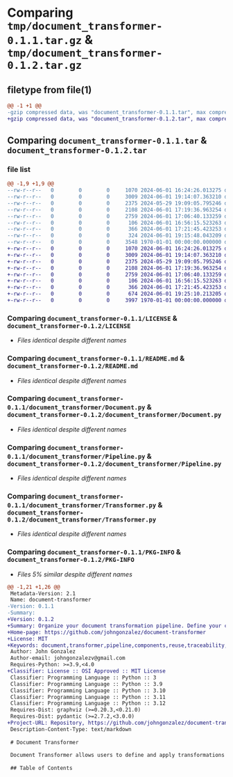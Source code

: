 # Comparing `tmp/document_transformer-0.1.1.tar.gz` & `tmp/document_transformer-0.1.2.tar.gz`

## filetype from file(1)

```diff
@@ -1 +1 @@
-gzip compressed data, was "document_transformer-0.1.1.tar", max compression
+gzip compressed data, was "document_transformer-0.1.2.tar", max compression
```

## Comparing `document_transformer-0.1.1.tar` & `document_transformer-0.1.2.tar`

### file list

```diff
@@ -1,9 +1,9 @@
--rw-r--r--   0        0        0     1070 2024-06-01 16:24:26.013275 document_transformer-0.1.1/LICENSE
--rw-r--r--   0        0        0     3009 2024-06-01 19:14:07.363210 document_transformer-0.1.1/README.md
--rw-r--r--   0        0        0     2375 2024-05-29 19:09:05.795246 document_transformer-0.1.1/document_transformer/Document.py
--rw-r--r--   0        0        0     2108 2024-06-01 17:19:36.963254 document_transformer-0.1.1/document_transformer/Pipeline.py
--rw-r--r--   0        0        0     2759 2024-06-01 17:06:40.133259 document_transformer-0.1.1/document_transformer/Transformer.py
--rw-r--r--   0        0        0      106 2024-06-01 16:56:15.523263 document_transformer-0.1.1/document_transformer/__init__.py
--rw-r--r--   0        0        0      366 2024-06-01 17:21:45.423253 document_transformer-0.1.1/document_transformer/utils.py
--rw-r--r--   0        0        0      324 2024-06-01 19:15:48.043209 document_transformer-0.1.1/pyproject.toml
--rw-r--r--   0        0        0     3548 1970-01-01 00:00:00.000000 document_transformer-0.1.1/PKG-INFO
+-rw-r--r--   0        0        0     1070 2024-06-01 16:24:26.013275 document_transformer-0.1.2/LICENSE
+-rw-r--r--   0        0        0     3009 2024-06-01 19:14:07.363210 document_transformer-0.1.2/README.md
+-rw-r--r--   0        0        0     2375 2024-05-29 19:09:05.795246 document_transformer-0.1.2/document_transformer/Document.py
+-rw-r--r--   0        0        0     2108 2024-06-01 17:19:36.963254 document_transformer-0.1.2/document_transformer/Pipeline.py
+-rw-r--r--   0        0        0     2759 2024-06-01 17:06:40.133259 document_transformer-0.1.2/document_transformer/Transformer.py
+-rw-r--r--   0        0        0      106 2024-06-01 16:56:15.523263 document_transformer-0.1.2/document_transformer/__init__.py
+-rw-r--r--   0        0        0      366 2024-06-01 17:21:45.423253 document_transformer-0.1.2/document_transformer/utils.py
+-rw-r--r--   0        0        0      674 2024-06-01 19:25:10.213205 document_transformer-0.1.2/pyproject.toml
+-rw-r--r--   0        0        0     3997 1970-01-01 00:00:00.000000 document_transformer-0.1.2/PKG-INFO
```

### Comparing `document_transformer-0.1.1/LICENSE` & `document_transformer-0.1.2/LICENSE`

 * *Files identical despite different names*

### Comparing `document_transformer-0.1.1/README.md` & `document_transformer-0.1.2/README.md`

 * *Files identical despite different names*

### Comparing `document_transformer-0.1.1/document_transformer/Document.py` & `document_transformer-0.1.2/document_transformer/Document.py`

 * *Files identical despite different names*

### Comparing `document_transformer-0.1.1/document_transformer/Pipeline.py` & `document_transformer-0.1.2/document_transformer/Pipeline.py`

 * *Files identical despite different names*

### Comparing `document_transformer-0.1.1/document_transformer/Transformer.py` & `document_transformer-0.1.2/document_transformer/Transformer.py`

 * *Files identical despite different names*

### Comparing `document_transformer-0.1.1/PKG-INFO` & `document_transformer-0.1.2/PKG-INFO`

 * *Files 5% similar despite different names*

```diff
@@ -1,21 +1,26 @@
 Metadata-Version: 2.1
 Name: document-transformer
-Version: 0.1.1
-Summary: 
+Version: 0.1.2
+Summary: Organize your document transformation pipeline. Define your components, this tool ensure traceability and organization. Reuse your work easily in other projects
+Home-page: https://github.com/johngonzalez/document-transformer
+License: MIT
+Keywords: document,transformer,pipeline,components,reuse,traceability,organization
 Author: John Gonzalez
 Author-email: johngonzalezv@gmail.com
 Requires-Python: >=3.9,<4.0
+Classifier: License :: OSI Approved :: MIT License
 Classifier: Programming Language :: Python :: 3
 Classifier: Programming Language :: Python :: 3.9
 Classifier: Programming Language :: Python :: 3.10
 Classifier: Programming Language :: Python :: 3.11
 Classifier: Programming Language :: Python :: 3.12
 Requires-Dist: graphviz (>=0.20.3,<0.21.0)
 Requires-Dist: pydantic (>=2.7.2,<3.0.0)
+Project-URL: Repository, https://github.com/johngonzalez/document-transformer
 Description-Content-Type: text/markdown
 
 # Document Transformer
 
 Document Transformer allows users to define and apply transformations to documents in a flexible and robust manner, ensuring traceability of each change made to the documents.
 
 ## Table of Contents
```

